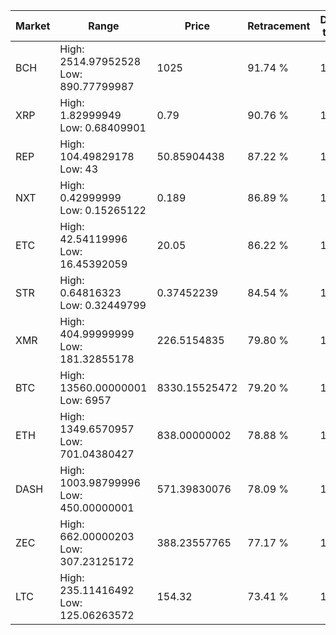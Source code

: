 | Market | Range | Price| Retracement | Doubles to 50% |
| --- | --- | --- | --- | --- |
| BCH | High: 2514.97952528<br />Low: 890.77799987 | 1025 | 91.74 % | 1.66 |
| XRP | High: 1.82999949<br />Low: 0.68409901 | 0.79 | 90.76 % | 1.59 |
| REP | High: 104.49829178<br />Low: 43 | 50.85904438 | 87.22 % | 1.45 |
| NXT | High: 0.42999999<br />Low: 0.15265122 | 0.189 | 86.89 % | 1.54 |
| ETC | High: 42.54119996<br />Low: 16.45392059 | 20.05 | 86.22 % | 1.47 |
| STR | High: 0.64816323<br />Low: 0.32449799 | 0.37452239 | 84.54 % | 1.30 |
| XMR | High: 404.99999999<br />Low: 181.32855178 | 226.5154835 | 79.80 % | 1.29 |
| BTC | High: 13560.00000001<br />Low: 6957 | 8330.15525472 | 79.20 % | 1.23 |
| ETH | High: 1349.6570957<br />Low: 701.04380427 | 838.00000002 | 78.88 % | 1.22 |
| DASH | High: 1003.98799996<br />Low: 450.00000001 | 571.39830076 | 78.09 % | 1.27 |
| ZEC | High: 662.00000203<br />Low: 307.23125172 | 388.23557765 | 77.17 % | 1.25 |
| LTC | High: 235.11416492<br />Low: 125.06263572 | 154.32 | 73.41 % | 1.17 |
